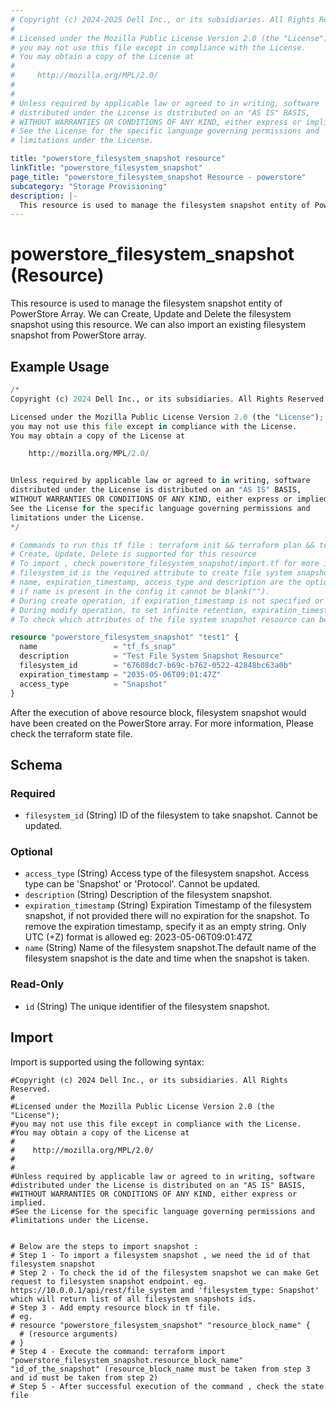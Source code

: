 ```yaml
---
# Copyright (c) 2024-2025 Dell Inc., or its subsidiaries. All Rights Reserved.
# 
# Licensed under the Mozilla Public License Version 2.0 (the "License");
# you may not use this file except in compliance with the License.
# You may obtain a copy of the License at
# 
#     http://mozilla.org/MPL/2.0/
# 
# 
# Unless required by applicable law or agreed to in writing, software
# distributed under the License is distributed on an "AS IS" BASIS,
# WITHOUT WARRANTIES OR CONDITIONS OF ANY KIND, either express or implied.
# See the License for the specific language governing permissions and
# limitations under the License.

title: "powerstore_filesystem_snapshot resource"
linkTitle: "powerstore_filesystem_snapshot"
page_title: "powerstore_filesystem_snapshot Resource - powerstore"
subcategory: "Storage Provisioning"
description: |-
  This resource is used to manage the filesystem snapshot entity of PowerStore Array. We can Create, Update and Delete the filesystem snapshot using this resource. We can also import an existing filesystem snapshot from PowerStore array.
---
```


# powerstore_filesystem_snapshot (Resource)

This resource is used to manage the filesystem snapshot entity of PowerStore Array. We can Create, Update and Delete the filesystem snapshot using this resource. We can also import an existing filesystem snapshot from PowerStore array.

## Example Usage

```terraform
/*
Copyright (c) 2024 Dell Inc., or its subsidiaries. All Rights Reserved.

Licensed under the Mozilla Public License Version 2.0 (the "License");
you may not use this file except in compliance with the License.
You may obtain a copy of the License at

    http://mozilla.org/MPL/2.0/


Unless required by applicable law or agreed to in writing, software
distributed under the License is distributed on an "AS IS" BASIS,
WITHOUT WARRANTIES OR CONDITIONS OF ANY KIND, either express or implied.
See the License for the specific language governing permissions and
limitations under the License.
*/

# Commands to run this tf file : terraform init && terraform plan && terraform apply
# Create, Update, Delete is supported for this resource
# To import , check powerstore_filesystem_snapshot/import.tf for more info
# filesystem_id is the required attribute to create file system snapshot.
# name, expiration_timestamp, access_type and description are the optional attributes
# if name is present in the config it cannot be blank("").
# During create operation, if expiration_timestamp is not specified or set to blank(""), snapshot will be created with infinite retention.
# During modify operation, to set infinite retention, expiration_timestamp can be set to blank("").
# To check which attributes of the file system snapshot resource can be updated, please refer Product Guide in the documentation

resource "powerstore_filesystem_snapshot" "test1" {
  name                 = "tf_fs_snap"
  description          = "Test File System Snapshot Resource"
  filesystem_id        = "67608dc7-b69c-b762-0522-42848bc63a0b"
  expiration_timestamp = "2035-05-06T09:01:47Z"
  access_type          = "Snapshot"
}
```

After the execution of above resource block, filesystem snapshot would have been created on the PowerStore array. For more information, Please check the terraform state file.

<!-- schema generated by tfplugindocs -->
## Schema

### Required

- `filesystem_id` (String) ID of the filesystem to take snapshot. Cannot be updated.

### Optional

- `access_type` (String) Access type of the filesystem snapshot. Access type can be 'Snapshot' or 'Protocol'. Cannot be updated.
- `description` (String) Description of the filesystem snapshot.
- `expiration_timestamp` (String) Expiration Timestamp of the filesystem snapshot, if not provided there will no expiration for the snapshot. To remove the expiration timestamp, specify it as an empty string. Only UTC (+Z) format is allowed eg: 2023-05-06T09:01:47Z
- `name` (String) Name of the filesystem snapshot.The default name of the filesystem snapshot is the date and time when the snapshot is taken.

### Read-Only

- `id` (String) The unique identifier of the filesystem snapshot.

## Import

Import is supported using the following syntax:

```shell
#Copyright (c) 2024 Dell Inc., or its subsidiaries. All Rights Reserved.
#
#Licensed under the Mozilla Public License Version 2.0 (the "License");
#you may not use this file except in compliance with the License.
#You may obtain a copy of the License at
#
#    http://mozilla.org/MPL/2.0/
#
#
#Unless required by applicable law or agreed to in writing, software
#distributed under the License is distributed on an "AS IS" BASIS,
#WITHOUT WARRANTIES OR CONDITIONS OF ANY KIND, either express or implied.
#See the License for the specific language governing permissions and
#limitations under the License.


# Below are the steps to import snapshot :
# Step 1 - To import a filesystem snapshot , we need the id of that filesystem snapshot
# Step 2 - To check the id of the filesystem snapshot we can make Get request to filesystem snapshot endpoint. eg. https://10.0.0.1/api/rest/file_system and 'filesystem_type: Snapshot' which will return list of all filesystem snapshots ids.
# Step 3 - Add empty resource block in tf file.
# eg.
# resource "powerstore_filesystem_snapshot" "resource_block_name" {
  # (resource arguments)
# }
# Step 4 - Execute the command: terraform import "powerstore_filesystem_snapshot.resource_block_name" "id_of_the_snapshot" (resource_block_name must be taken from step 3 and id must be taken from step 2)
# Step 5 - After successful execution of the command , check the state file
```
